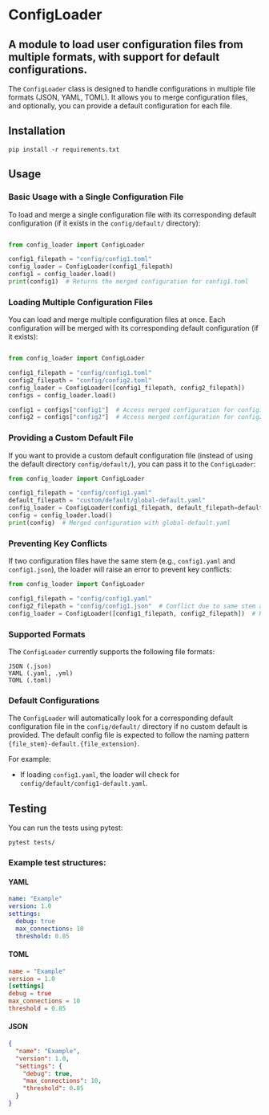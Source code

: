 # ConfigLoader
## A module to load user configuration files from multiple formats, with support for default configurations.

The `ConfigLoader` class is designed to handle configurations in multiple file formats (JSON, YAML, TOML). It allows you to merge configuration files, and optionally, you can provide a default configuration for each file.

## Installation

```
pip install -r requirements.txt
```

## Usage
### Basic Usage with a Single Configuration File

To load and merge a single configuration file with its corresponding default configuration (if it exists in the `config/default/` directory):

```python

from config_loader import ConfigLoader

config1_filepath = "config/config1.toml"
config_loader = ConfigLoader(config1_filepath)
config1 = config_loader.load()
print(config1)  # Returns the merged configuration for config1.toml
```

### Loading Multiple Configuration Files

You can load and merge multiple configuration files at once. Each configuration will be merged with its corresponding default configuration (if it exists):

```python

from config_loader import ConfigLoader

config1_filepath = "config/config1.toml"
config2_filepath = "config/config2.toml"
config_loader = ConfigLoader([config1_filepath, config2_filepath])
configs = config_loader.load()

config1 = configs["config1"]  # Access merged configuration for config1.toml
config2 = configs["config2"]  # Access merged configuration for config2.toml
```

### Providing a Custom Default File

If you want to provide a custom default configuration file (instead of using the default directory `config/default/`), you can pass it to the `ConfigLoader`:

```python
from config_loader import ConfigLoader

config1_filepath = "config/config1.yaml"
default_filepath = "custom/default/global-default.yaml"
config_loader = ConfigLoader(config1_filepath, default_filepath=default_filepath)
config = config_loader.load()
print(config)  # Merged configuration with global-default.yaml
```

### Preventing Key Conflicts

If two configuration files have the same stem (e.g., `config1.yaml` and `config1.json`), the loader will raise an error to prevent key conflicts:

```python
from config_loader import ConfigLoader

config1_filepath = "config/config1.yaml"
config2_filepath = "config/config1.json"  # Conflict due to same stem as config1.yaml
config_loader = ConfigLoader([config1_filepath, config2_filepath])  # Raises ValueError
```

### Supported Formats

The `ConfigLoader` currently supports the following file formats:

    JSON (.json)
    YAML (.yaml, .yml)
    TOML (.toml)

### Default Configurations

The `ConfigLoader` will automatically look for a corresponding default configuration file in the `config/default/` directory if no custom default is provided. The default config file is expected to follow the naming pattern `{file_stem}-default.{file_extension}`.

For example:

- If loading `config1.yaml`, the loader will check for `config/default/config1-default.yaml`.

## Testing

You can run the tests using pytest:

```console
pytest tests/
```

### Example test structures:
#### YAML
```yaml
name: "Example"
version: 1.0
settings:
  debug: true
  max_connections: 10
  threshold: 0.85
```
#### TOML
```toml
name = "Example"
version = 1.0
[settings]
debug = true
max_connections = 10
threshold = 0.85
```
#### JSON
```json
{
  "name": "Example",
  "version": 1.0,
  "settings": {
    "debug": true,
    "max_connections": 10,
    "threshold": 0.85
  }
}
```